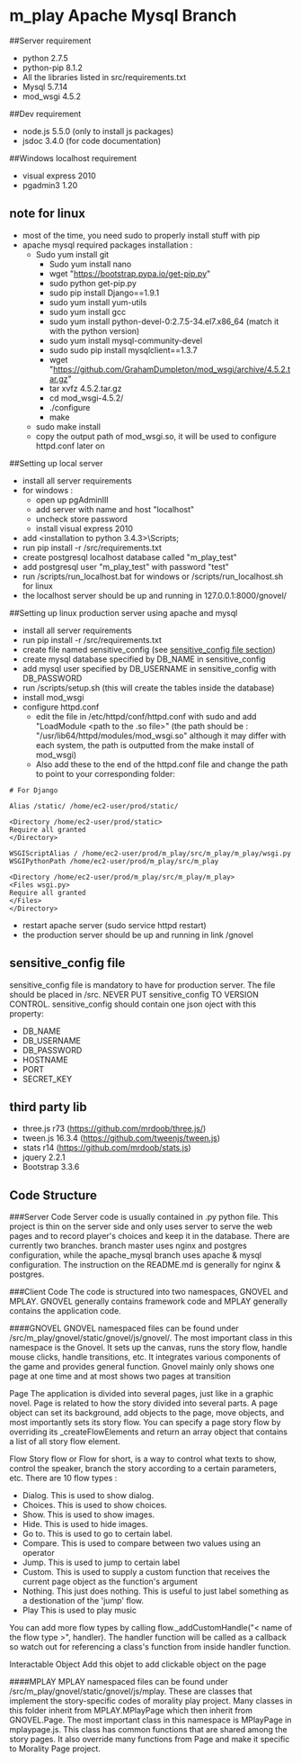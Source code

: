 # m_play Apache Mysql Branch

##Server requirement
- python 2.7.5
- python-pip 8.1.2
- All the libraries listed in src/requirements.txt
- Mysql 5.7.14
- mod_wsgi 4.5.2

##Dev requirement
- node.js 5.5.0 (only to install js packages)
- jsdoc 3.4.0  (for code documentation)

##Windows localhost requirement
- visual express 2010
- pgadmin3 1.20

## note for linux
- most of the time, you need sudo to properly install stuff with pip
- apache mysql required packages installation : 
  - Sudo yum install git
	- Sudo yum install nano
	- wget "https://bootstrap.pypa.io/get-pip.py"
	- sudo python get-pip.py
	- sudo pip install Django==1.9.1
	- sudo yum install yum-utils
	- sudo yum install gcc
	- sudo yum install python-devel-0:2.7.5-34.el7.x86_64 (match it with the python version)
	- sudo yum install mysql-community-devel
	- sudo sudo pip install mysqlclient==1.3.7
	- wget "https://github.com/GrahamDumpleton/mod_wsgi/archive/4.5.2.tar.gz"
	- tar xvfz 4.5.2.tar.gz
	- cd mod_wsgi-4.5.2/
	- ./configure
	- make
  - sudo make install
  - copy the output path of mod_wsgi.so, it will be used to configure httpd.conf later on

##Setting up local server
- install all server requirements
- for windows : 
  - open up pgAdminIII
  - add server with name and host "localhost"
  - uncheck store password
  - install visual express 2010
- add <installation to python 3.4.3>\Scripts;
- run pip install -r /src/requirements.txt
- create postgresql localhost database called "m_play_test"
- add postgresql user "m_play_test" with password "test"
- run /scripts/run_localhost.bat for windows or /scripts/run_localhost.sh for linux
- the localhost server should be up and running in 127.0.0.1:8000/gnovel/

##Setting up linux production server using apache and mysql
- install all server requirements
- run pip install -r /src/requirements.txt
- create file named sensitive_config (see [sensitive_config file section](#sensitive_config))
- create mysql database specified by DB_NAME in sensitive_config
- add mysql user specified by DB_USERNAME in sensitive_config with DB_PASSWORD
- run /scripts/setup.sh (this will create the tables inside the database)
- install mod_wsgi
- configure httpd.conf
  - edit the file in /etc/httpd/conf/httpd.conf with sudo and add "LoadModule <path to the .so file>" (the path should be : "/usr/lib64/httpd/modules/mod_wsgi.so" although it may differ with each system, the path is outputted from the make install of mod_wsgi)
  - Also add these to the end of the httpd.conf file and change the path to point to your corresponding folder: 

```
# For Django

Alias /static/ /home/ec2-user/prod/static/

<Directory /home/ec2-user/prod/static>
Require all granted
</Directory>

WSGIScriptAlias / /home/ec2-user/prod/m_play/src/m_play/m_play/wsgi.py
WSGIPythonPath /home/ec2-user/prod/m_play/src/m_play

<Directory /home/ec2-user/prod/m_play/src/m_play/m_play>
<Files wsgi.py>
Require all granted
</Files>
</Directory>
```

- restart apache server (sudo service httpd restart)
- the production server should be up and running in link <HOSTNAME>/gnovel

## sensitive_config file <a name="sensitive_config">
sensitive_config file is mandatory to have for production server. The file
should be placed in /src. NEVER PUT sensitive_config TO VERSION CONTROL. 
sensitive_config should contain one json oject with this property:
  - DB_NAME
  - DB_USERNAME
  - DB_PASSWORD
  - HOSTNAME
  - PORT
  - SECRET_KEY

## third party lib
- three.js r73 (https://github.com/mrdoob/three.js/)
- tween.js 16.3.4 (https://github.com/tweenjs/tween.js)
- stats r14 (https://github.com/mrdoob/stats.js)
- jquery 2.2.1
- Bootstrap 3.3.6

## Code Structure
###Server Code
Server code is usually contained in .py python file. This project is thin on the server side and only uses server to serve the web pages and to record player's choices and keep it in the database. There are currently two branches. branch master uses nginx and postgres configuration, while the apache_mysql branch uses apache & mysql configuration. The instruction on the README.md is generally for nginx & postgres. 

###Client Code
The code is structured into two namespaces, GNOVEL and MPLAY. GNOVEL generally contains framework code and MPLAY generally contains the application code.

####GNOVEL
GNOVEL namespaced files can be found under /src/m_play/gnovel/static/gnovel/js/gnovel/. The most important class in this namespace is the Gnovel. It sets up the canvas, runs the story flow, handle mouse clicks, handle transitions, etc. It integrates various components of the game and provides general function. Gnovel mainly only shows one page at one time and at most shows two pages at transition

Page
The application is divided into several pages, just like in a graphic novel. Page is related to how the story divided into several parts. A page object can set its background, add objects to the page, move objects, and most importantly sets its story flow. You can specify a page story flow by overriding its _createFlowElements and return an array object that contains a list of all story flow element. 

Flow
Story flow or Flow for short, is a way to control what texts to show, control the speaker, branch the story according to a certain parameters, etc. There are 10 flow types :
 - Dialog. This is used to show dialog.
 - Choices. This is used to show choices.
 - Show. This is used to show images. 
 - Hide. This is used to hide images. 
 - Go to. This is used to go to certain label.
 - Compare. This is used to compare between two values using an operator
 - Jump. This is used to jump to certain label
 - Custom. This is used to supply a custom function that receives the current page object as the function's argument
 - Nothing. This just does nothing. This is useful to just label something as a destionation of the 'jump' flow.
 - Play This is used to play music

You can add more flow types by calling flow._addCustomHandle("< name of the flow type >", handler). The handler function will be called as a callback so watch out for referencing a class's function from inside handler function.

Interactable Object
Add this objet to add clickable object on the page

####MPLAY
MPLAY namespaced files can be found under /src/m_play/gnovel/static/gnovel/js/mplay. These are classes that implement the story-specific codes of morality play project. Many classes in this folder inherit from MPLAY.MPlayPage which then inherit from GNOVEL.Page. The most important class in this namespace is MPlayPage in mplaypage.js. This class has common functions that are shared among the story pages. It also override many functions from Page and make it specific to Morality Page project. 

